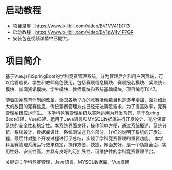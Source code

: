 # 启动教程

- 项目录屏：https://www.bilibili.com/video/BV1VV411X7i3
- 启动教程：https://www.bilibili.com/video/BV1pW4y1P7GR
- 安装包在视频详情中已提供。


# 项目简介
基于Vue.js和SpringBoot的学科竞赛管理系统，分为管理后台和用户网页端，可以给管理员、学生和教师角色使用，包括赛项信息模块、赛项报名模块、奖项统计模块、新闻资讯模块、学生模块、教师模块和系统基础模块，项目编号T047。

随着国家教育体制的改革，全国各地举办的竞赛活动数目也是逐年增加，面对如此大的数目的竞赛信息，传统竞赛管理方式已经无法满足需求，为了提高效率，竞赛管理系统应运而生。 
本学科竞赛管理系统以实际运用为开发背景，基于Spring Boot框架、Vue框架，运用了Java语言和MYSQL数据库进行开发设计，充分保证系统的安全性和稳定性。本系统界面良好，操作简单方便，通过系统概述、系统分析、系统设计、数据库设计、系统测试这几个部分，详细的说明了系统的开发过程，最后并对整个开发过程进行了总结，实现了学科竞赛管理的重要功能。
本学科竞赛管理系统运行效果稳定，操作方便、快捷，界面友好，是一个功能全面、实用性好、安全性高，并具有良好的可扩展性、可维护性的学科竞赛管理平台。

关键词：学科竞赛管理，Java语言，MYSQL数据库，Vue框架
